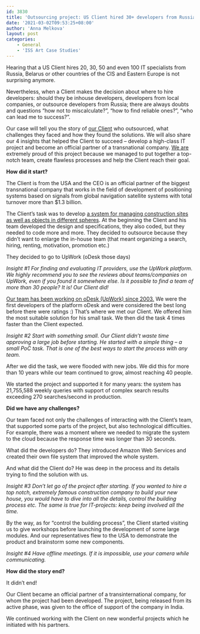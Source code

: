 ```yaml
---
id: 3830
title: 'Outsourcing project: US Client hired 30+ developers from Russia and got success.'
date: '2021-03-02T09:53:25+08:00'
author: 'Anna Melkova'
layout: post
categories:
    - General
    - 'ISS Art Case Studies'
---
```


Hearing that a US Client hires 20, 30, 50 and even 100 IT specialists from Russia, Belarus or other countries of the CIS and Eastern Europe is not surprising anymore.

Nevertheless, when a Client makes the decision about where to hire developers: should they be inhouse developers, developers from local companies, or outsource developers from Russia; there are always doubts and questions “how not to miscalculate?”, “how to find reliable ones?”, “who can lead me to success?”.

Our case will tell you the story of [our Client](https://www.youtube.com/watch?v=LbpHL8fkbhs&ab_channel=ISSArt%2CLLC) who outsourced, what challenges they faced and how they found the solutions. We will also share our 4 insights that helped the Client to succeed – develop a high-class IT project and become an official partner of a transnational company. [We are](https://issart.com/) extremely proud of this project because we managed to put together a top-notch team, create flawless processes and help the Client reach their goal.

**How did it start?**

The Client is from the USA and the CEO is an official partner of the biggest transnational company that works in the field of development of positioning systems based on signals from global navigation satellite systems with total turnover more than $1.3 billion.

The Client’s task was to develop [a system for managing construction sites as well as objects in different spheres](https://issart.com/portfolio/saas-solution-for-managing-construction-and-agriculture-sites/). At the beginning the Client and his team developed the design and specifications, they also coded, but they needed to code more and more. They decided to outsource because they didn’t want to enlarge the in-house team (that meant organizing a search, hiring, renting, motivation, promotion etc.)

They decided to go to UpWork (oDesk those days)

*Insight #1 For finding and evaluating IT providers, use the UpWork platform. We highly recommend you to see the reviews about teams/companies on UpWork, even if you found it somewhere else. Is it possible to find a team of more than 30 people? It is! Our Client did!*

[Our team has been working on oDesk (UpWork) since 2003.](https://www.upwork.com/agencies/~01790212b06b315881) We were the first developers of the platform oDesk and were considered the best long before there were ratings :) That’s where we met our Client. We offered him the most suitable solution for his small task. We then did the task 4 times faster than the Client expected.

*Insight #2 Start with something small. Our Client didn’t waste time approving a large job before starting. He started with a simple thing – a small PoC task. That is one of the best ways to start the process with any team.*

After we did the task, we were flooded with new jobs. We did this for more than 10 years while our team continued to grow, almost reaching 40 people.

We started the project and supported it for many years: the system has 21,755,588 weekly queries with support of complex search results exceeding 270 searches/second in production.

**Did we have any challenges?**

Our team faced not only the challenges of interacting with the Client’s team, that supported some parts of the project, but also technological difficulties. For example, there was a moment where we needed to migrate the system to the cloud because the response time was longer than 30 seconds.

What did the developers do? They introduced Amazon Web Services and created their own file system that improved the whole system.

And what did the Client do? He was deep in the process and its details trying to find the solution with us.

*Insight #3 Don’t let go of the project after starting. If you wanted to hire a top notch, extremely famous construction company to build your new house, you would have to dive into all the details, control the building process etc. The same is true for IT-projects: keep being involved all the time.*

By the way, as for “control the building process”, the Client started visiting us to give workshops before launching the development of some large modules. And our representatives flew to the USA to demonstrate the product and brainstorm some new components.

*Insight #4 Have offline meetings. If it is impossible, use your camera while communicating.*

**How did the story end?**

It didn’t end!

Our Client became an official partner of a transinternational company, for whom the project had been developed. The project, being released from its active phase, was given to the office of support of the company in India.

We continued working with the Client on new wonderful projects which he initiated with his partners.